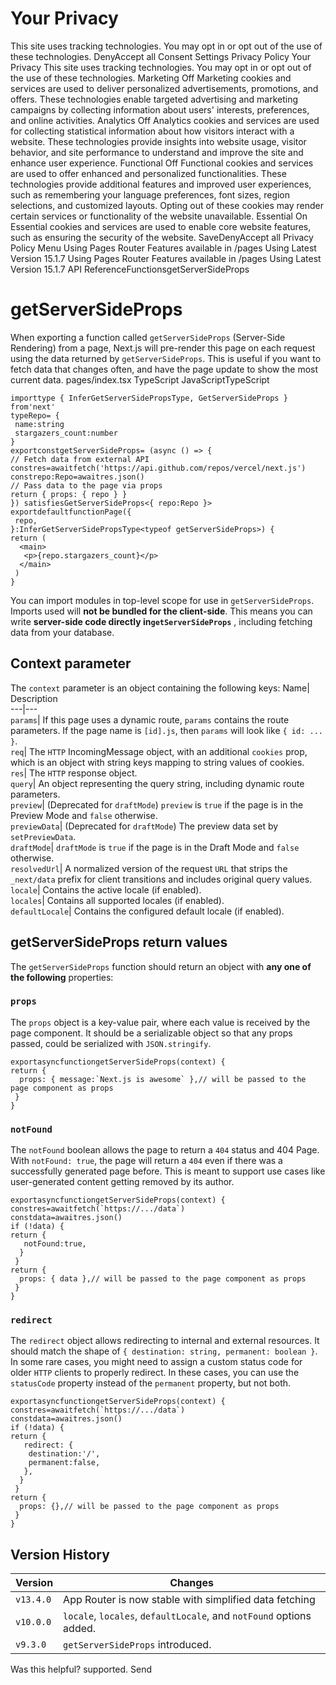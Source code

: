 # Your Privacy
This site uses tracking technologies. You may opt in or opt out of the use of these technologies.
DenyAccept all
Consent Settings
Privacy Policy
Your Privacy
This site uses tracking technologies. You may opt in or opt out of the use of these technologies.
Marketing
Off
Marketing cookies and services are used to deliver personalized advertisements, promotions, and offers. These technologies enable targeted advertising and marketing campaigns by collecting information about users' interests, preferences, and online activities. 
Analytics
Off
Analytics cookies and services are used for collecting statistical information about how visitors interact with a website. These technologies provide insights into website usage, visitor behavior, and site performance to understand and improve the site and enhance user experience.
Functional
Off
Functional cookies and services are used to offer enhanced and personalized functionalities. These technologies provide additional features and improved user experiences, such as remembering your language preferences, font sizes, region selections, and customized layouts. Opting out of these cookies may render certain services or functionality of the website unavailable.
Essential
On
Essential cookies and services are used to enable core website features, such as ensuring the security of the website. 
SaveDenyAccept all
Privacy Policy
Menu
Using Pages Router
Features available in /pages
Using Latest Version
15.1.7
Using Pages Router
Features available in /pages
Using Latest Version
15.1.7
API ReferenceFunctionsgetServerSideProps
# getServerSideProps
When exporting a function called `getServerSideProps` (Server-Side Rendering) from a page, Next.js will pre-render this page on each request using the data returned by `getServerSideProps`. This is useful if you want to fetch data that changes often, and have the page update to show the most current data.
pages/index.tsx
TypeScript
JavaScriptTypeScript
```
importtype { InferGetServerSidePropsType, GetServerSideProps } from'next'
typeRepo= {
 name:string
 stargazers_count:number
}
exportconstgetServerSideProps= (async () => {
// Fetch data from external API
constres=awaitfetch('https://api.github.com/repos/vercel/next.js')
constrepo:Repo=awaitres.json()
// Pass data to the page via props
return { props: { repo } }
}) satisfiesGetServerSideProps<{ repo:Repo }>
exportdefaultfunctionPage({
 repo,
}:InferGetServerSidePropsType<typeof getServerSideProps>) {
return (
  <main>
   <p>{repo.stargazers_count}</p>
  </main>
 )
}
```

You can import modules in top-level scope for use in `getServerSideProps`. Imports used will **not be bundled for the client-side**. This means you can write **server-side code directly in`getServerSideProps`** , including fetching data from your database.
## Context parameter
The `context` parameter is an object containing the following keys:
Name| Description  
---|---  
`params`| If this page uses a dynamic route, `params` contains the route parameters. If the page name is `[id].js`, then `params` will look like `{ id: ... }`.  
`req`| The `HTTP` IncomingMessage object, with an additional `cookies` prop, which is an object with string keys mapping to string values of cookies.  
`res`| The `HTTP` response object.  
`query`| An object representing the query string, including dynamic route parameters.  
`preview`| (Deprecated for `draftMode`) `preview` is `true` if the page is in the Preview Mode and `false` otherwise.  
`previewData`| (Deprecated for `draftMode`) The preview data set by `setPreviewData`.  
`draftMode`| `draftMode` is `true` if the page is in the Draft Mode and `false` otherwise.  
`resolvedUrl`| A normalized version of the request `URL` that strips the `_next/data` prefix for client transitions and includes original query values.  
`locale`| Contains the active locale (if enabled).  
`locales`| Contains all supported locales (if enabled).  
`defaultLocale`| Contains the configured default locale (if enabled).  
## getServerSideProps return values
The `getServerSideProps` function should return an object with **any one of the following** properties:
### `props`
The `props` object is a key-value pair, where each value is received by the page component. It should be a serializable object so that any props passed, could be serialized with `JSON.stringify`.
```
exportasyncfunctiongetServerSideProps(context) {
return {
  props: { message:`Next.js is awesome` },// will be passed to the page component as props
 }
}
```

### `notFound`
The `notFound` boolean allows the page to return a `404` status and 404 Page. With `notFound: true`, the page will return a `404` even if there was a successfully generated page before. This is meant to support use cases like user-generated content getting removed by its author.
```
exportasyncfunctiongetServerSideProps(context) {
constres=awaitfetch(`https://.../data`)
constdata=awaitres.json()
if (!data) {
return {
   notFound:true,
  }
 }
return {
  props: { data },// will be passed to the page component as props
 }
}
```

### `redirect`
The `redirect` object allows redirecting to internal and external resources. It should match the shape of `{ destination: string, permanent: boolean }`. In some rare cases, you might need to assign a custom status code for older `HTTP` clients to properly redirect. In these cases, you can use the `statusCode` property instead of the `permanent` property, but not both.
```
exportasyncfunctiongetServerSideProps(context) {
constres=awaitfetch(`https://.../data`)
constdata=awaitres.json()
if (!data) {
return {
   redirect: {
    destination:'/',
    permanent:false,
   },
  }
 }
return {
  props: {},// will be passed to the page component as props
 }
}
```

## Version History
Version| Changes  
---|---  
`v13.4.0`| App Router is now stable with simplified data fetching  
`v10.0.0`| `locale`, `locales`, `defaultLocale`, and `notFound` options added.  
`v9.3.0`| `getServerSideProps` introduced.  
Was this helpful?
supported.
Send
